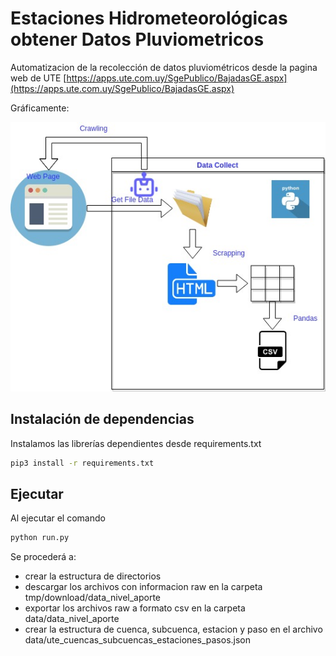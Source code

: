 # Estaciones Hidrometeorológicas obtener Datos Pluviometricos
Automatizacion de la recolección de datos pluviométricos desde la pagina web de UTE [https://apps.ute.com.uy/SgePublico/BajadasGE.aspx](https://apps.ute.com.uy/SgePublico/BajadasGE.aspx)



Gráficamente:

![ValidacionProductosSatelitales](assets/img/ValidacionProductosSatelitales-Page-3.jpg "Diagrama del proceso.")



## Instalación de dependencias
Instalamos las librerías dependientes desde requirements.txt

```bash
pip3 install -r requirements.txt
```

## Ejecutar
Al ejecutar el comando

```bash
python run.py
```
Se procederá a:
- crear la estructura de directorios
- descargar los archivos con informacion raw en la carpeta  tmp/download/data_nivel_aporte
- exportar los archivos raw a formato csv en la carpeta data/data_nivel_aporte
- crear la estructura de cuenca, subcuenca, estacion y paso en el archivo data/ute_cuencas_subcuencas_estaciones_pasos.json


 
